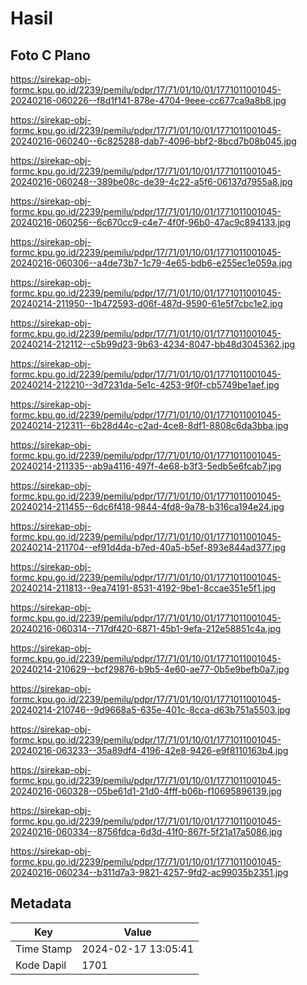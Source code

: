 # Hasil

## Foto C Plano

https://sirekap-obj-formc.kpu.go.id/2239/pemilu/pdpr/17/71/01/10/01/1771011001045-20240216-060226--f8d1f141-878e-4704-9eee-cc677ca9a8b8.jpg

https://sirekap-obj-formc.kpu.go.id/2239/pemilu/pdpr/17/71/01/10/01/1771011001045-20240216-060240--6c825288-dab7-4096-bbf2-8bcd7b08b045.jpg

https://sirekap-obj-formc.kpu.go.id/2239/pemilu/pdpr/17/71/01/10/01/1771011001045-20240216-060248--389be08c-de39-4c22-a5f6-06137d7955a8.jpg

https://sirekap-obj-formc.kpu.go.id/2239/pemilu/pdpr/17/71/01/10/01/1771011001045-20240216-060256--6c670cc9-c4e7-4f0f-96b0-47ac9c894133.jpg

https://sirekap-obj-formc.kpu.go.id/2239/pemilu/pdpr/17/71/01/10/01/1771011001045-20240216-060306--a4de73b7-1c79-4e65-bdb6-e255ec1e059a.jpg

https://sirekap-obj-formc.kpu.go.id/2239/pemilu/pdpr/17/71/01/10/01/1771011001045-20240214-211950--1b472593-d06f-487d-9590-61e5f7cbc1e2.jpg

https://sirekap-obj-formc.kpu.go.id/2239/pemilu/pdpr/17/71/01/10/01/1771011001045-20240214-212112--c5b99d23-9b63-4234-8047-bb48d3045362.jpg

https://sirekap-obj-formc.kpu.go.id/2239/pemilu/pdpr/17/71/01/10/01/1771011001045-20240214-212210--3d7231da-5e1c-4253-9f0f-cb5749be1aef.jpg

https://sirekap-obj-formc.kpu.go.id/2239/pemilu/pdpr/17/71/01/10/01/1771011001045-20240214-212311--6b28d44c-c2ad-4ce8-8df1-8808c6da3bba.jpg

https://sirekap-obj-formc.kpu.go.id/2239/pemilu/pdpr/17/71/01/10/01/1771011001045-20240214-211335--ab9a4116-497f-4e68-b3f3-5edb5e6fcab7.jpg

https://sirekap-obj-formc.kpu.go.id/2239/pemilu/pdpr/17/71/01/10/01/1771011001045-20240214-211455--6dc6f418-9844-4fd8-9a78-b316ca194e24.jpg

https://sirekap-obj-formc.kpu.go.id/2239/pemilu/pdpr/17/71/01/10/01/1771011001045-20240214-211704--ef91d4da-b7ed-40a5-b5ef-893e844ad377.jpg

https://sirekap-obj-formc.kpu.go.id/2239/pemilu/pdpr/17/71/01/10/01/1771011001045-20240214-211813--9ea74191-8531-4192-9be1-8ccae351e5f1.jpg

https://sirekap-obj-formc.kpu.go.id/2239/pemilu/pdpr/17/71/01/10/01/1771011001045-20240216-060314--717df420-6871-45b1-9efa-212e58851c4a.jpg

https://sirekap-obj-formc.kpu.go.id/2239/pemilu/pdpr/17/71/01/10/01/1771011001045-20240214-210629--bcf29876-b9b5-4e60-ae77-0b5e9befb0a7.jpg

https://sirekap-obj-formc.kpu.go.id/2239/pemilu/pdpr/17/71/01/10/01/1771011001045-20240214-210746--9d9668a5-635e-401c-8cca-d63b751a5503.jpg

https://sirekap-obj-formc.kpu.go.id/2239/pemilu/pdpr/17/71/01/10/01/1771011001045-20240216-063233--35a89df4-4196-42e8-9426-e9f8110163b4.jpg

https://sirekap-obj-formc.kpu.go.id/2239/pemilu/pdpr/17/71/01/10/01/1771011001045-20240216-060328--05be61d1-21d0-4fff-b06b-f10695896139.jpg

https://sirekap-obj-formc.kpu.go.id/2239/pemilu/pdpr/17/71/01/10/01/1771011001045-20240216-060334--8756fdca-6d3d-41f0-867f-5f21a17a5086.jpg

https://sirekap-obj-formc.kpu.go.id/2239/pemilu/pdpr/17/71/01/10/01/1771011001045-20240216-060234--b311d7a3-9821-4257-9fd2-ac99035b2351.jpg


## Metadata

| Key        | Value               |
| ---------- | ------------------- |
| Time Stamp | 2024-02-17 13:05:41 |
| Kode Dapil | 1701                |



